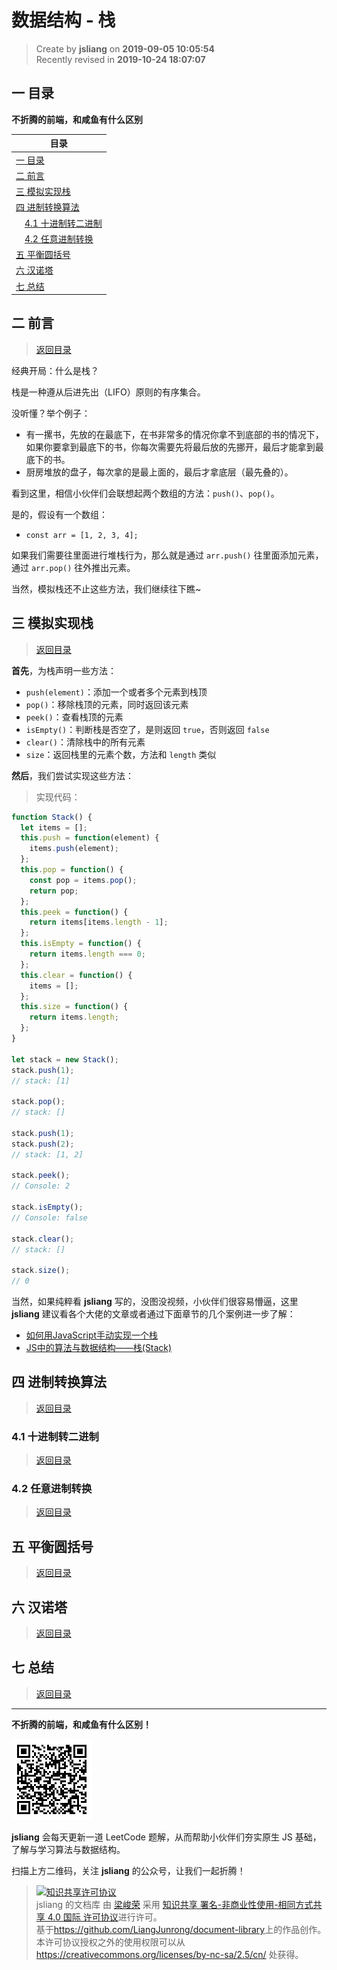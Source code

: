 数据结构 - 栈
===

> Create by **jsliang** on **2019-09-05 10:05:54**  
> Recently revised in **2019-10-24 18:07:07**

## <a name="chapter-one" id="chapter-one">一 目录</a>

**不折腾的前端，和咸鱼有什么区别**

| 目录 |
| --- | 
| [一 目录](#chapter-one) | 
| <a name="catalog-chapter-two" id="catalog-chapter-two"></a>[二 前言](#chapter-two) |
| <a name="catalog-chapter-three" id="catalog-chapter-three"></a>[三 模拟实现栈](#chapter-three) |
| <a name="catalog-chapter-four" id="catalog-chapter-four"></a>[四 进制转换算法](#chapter-four) |
| &emsp;[4.1 十进制转二进制](#chapter-four-one) |
| &emsp;[4.2 任意进制转换](#chapter-four-two) |
| <a name="catalog-chapter-five" id="catalog-chapter-five"></a>[五 平衡圆括号](#chapter-five) |
| <a name="catalog-chapter-six" id="catalog-chapter-six"></a>[六 汉诺塔](#chapter-six) |
| <a name="catalog-chapter-seven" id="catalog-chapter-seven"></a>[七 总结](#chapter-seven) |

## <a name="chapter-two" id="chapter-two">二 前言</a>

> [返回目录](#chapter-one)

经典开局：什么是栈？

栈是一种遵从后进先出（LIFO）原则的有序集合。

没听懂？举个例子：

* 有一摞书，先放的在最底下，在书非常多的情况你拿不到底部的书的情况下，如果你要拿到最底下的书，你每次需要先将最后放的先挪开，最后才能拿到最底下的书。
* 厨房堆放的盘子，每次拿的是最上面的，最后才拿底层（最先叠的）。

看到这里，相信小伙伴们会联想起两个数组的方法：`push()`、`pop()`。

是的，假设有一个数组：

* `const arr = [1, 2, 3, 4];`

如果我们需要往里面进行堆栈行为，那么就是通过 `arr.push()` 往里面添加元素，通过 `arr.pop()` 往外推出元素。

当然，模拟栈还不止这些方法，我们继续往下瞧~

## <a name="chapter-three" id="chapter-three">三 模拟实现栈</a>

> [返回目录](#chapter-one)

**首先**，为栈声明一些方法：

* `push(element)`：添加一个或者多个元素到栈顶
* `pop()`：移除栈顶的元素，同时返回该元素
* `peek()`：查看栈顶的元素
* `isEmpty()`：判断栈是否空了，是则返回 `true`，否则返回 `false`
* `clear()`：清除栈中的所有元素
* `size`：返回栈里的元素个数，方法和 `length` 类似

**然后**，我们尝试实现这些方法：

> 实现代码：

```js
function Stack() {
  let items = [];
  this.push = function(element) {
    items.push(element);
  };
  this.pop = function() {
    const pop = items.pop();
    return pop;
  };
  this.peek = function() {
    return items[items.length - 1];
  };
  this.isEmpty = function() {
    return items.length === 0;
  };
  this.clear = function() {
    items = [];
  };
  this.size = function() {
    return items.length;
  };
}

let stack = new Stack();
stack.push(1);
// stack: [1]

stack.pop();
// stack: []

stack.push(1);
stack.push(2);
// stack: [1, 2]

stack.peek();
// Console: 2

stack.isEmpty();
// Console: false

stack.clear();
// stack: []

stack.size();
// 0
```

当然，如果纯粹看 **jsliang** 写的，没图没视频，小伙伴们很容易懵逼，这里 **jsliang** 建议看各个大佬的文章或者通过下面章节的几个案例进一步了解：

* [如何用JavaScript手动实现一个栈](https://juejin.im/post/5b2323896fb9a00e8f795e5b)
* [JS中的算法与数据结构——栈(Stack)](https://www.jianshu.com/p/90808ed34b86)

## <a name="chapter-four" id="chapter-four">四 进制转换算法</a>

> [返回目录](#chapter-one)

### <a name="chapter-four-one" id="chapter-four-one">4.1 十进制转二进制</a>

> [返回目录](#chapter-one)

### <a name="chapter-four-two" id="chapter-four-two">4.2 任意进制转换</a>

> [返回目录](#chapter-one)

## <a name="chapter-five" id="chapter-five">五 平衡圆括号</a>

> [返回目录](#chapter-one)

## <a name="chapter-six" id="chapter-six">六 汉诺塔</a>

> [返回目录](#chapter-one)

## <a name="chapter-seven" id="chapter-seven">七 总结</a>

> [返回目录](#chapter-one)

---

**不折腾的前端，和咸鱼有什么区别！**

![图](../../../public-repertory/img/z-small-wechat-public-address.jpg)

**jsliang** 会每天更新一道 LeetCode 题解，从而帮助小伙伴们夯实原生 JS 基础，了解与学习算法与数据结构。

扫描上方二维码，关注 **jsliang** 的公众号，让我们一起折腾！

> <a rel="license" href="http://creativecommons.org/licenses/by-nc-sa/4.0/"><img alt="知识共享许可协议" style="border-width:0" src="https://i.creativecommons.org/l/by-nc-sa/4.0/88x31.png" /></a><br /><span xmlns:dct="http://purl.org/dc/terms/" property="dct:title">jsliang 的文档库</span> 由 <a xmlns:cc="http://creativecommons.org/ns#" href="https://github.com/LiangJunrong/document-library" property="cc:attributionName" rel="cc:attributionURL">梁峻荣</a> 采用 <a rel="license" href="http://creativecommons.org/licenses/by-nc-sa/4.0/">知识共享 署名-非商业性使用-相同方式共享 4.0 国际 许可协议</a>进行许可。<br />基于<a xmlns:dct="http://purl.org/dc/terms/" href="https://github.com/LiangJunrong/document-library" rel="dct:source">https://github.com/LiangJunrong/document-library</a>上的作品创作。<br />本许可协议授权之外的使用权限可以从 <a xmlns:cc="http://creativecommons.org/ns#" href="https://creativecommons.org/licenses/by-nc-sa/2.5/cn/" rel="cc:morePermissions">https://creativecommons.org/licenses/by-nc-sa/2.5/cn/</a> 处获得。